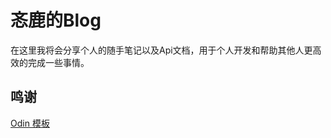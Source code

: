 # 忞鹿的Blog

在这里我将会分享个人的随手笔记以及Api文档，用于个人开发和帮助其他人更高效的完成一些事情。

## 鸣谢


[Odin 模板](https://github.com/TeaGuns/odin)


